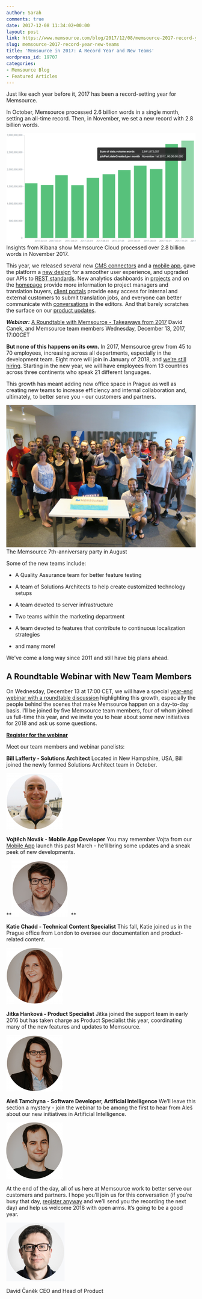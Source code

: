 ```yaml
---
author: Sarah
comments: true
date: 2017-12-08 11:34:02+00:00
layout: post
link: https://www.memsource.com/blog/2017/12/08/memsource-2017-record-year-new-teams/
slug: memsource-2017-record-year-new-teams
title: 'Memsource in 2017: A Record Year and New Teams'
wordpress_id: 19707
categories:
- Memsource Blog
- Featured Articles
---
```


Just like each year before it, 2017 has been a record-setting year for Memsource.<!-- more -->

In October, Memsource processed 2.6 billion words in a single month, setting an all-time record. Then, in November, we set a new record with 2.8 billion words.



[![](/uploads/2017/12/Words-Processed-Nov-2017.png)](/uploads/2017/12/Words-Processed-Nov-2017.png) Insights from Kibana show Memsource Cloud processed over 2.8 billion words in November 2017.


This year, we released several new [CMS connectors](https://www.memsource.com/integrations/) and a [mobile app](https://www.memsource.com/app/), gave the platform a [new design](https://www.memsource.com/blog/2017/08/02/new-user-interface-launched/) for a smoother user experience, and upgraded our APIs to [REST standards](https://www.memsource.com/blog/2017/10/24/introducing-rest-apis-qa-with-the-memsource-api-team/). New analytics dashboards in [projects](https://www.memsource.com/blog/2017/07/20/new-project-dashboard-launches-upcoming-interface-changes/) and on the [homepage](https://www.memsource.com/blog/2017/02/27/new-homepage-analytics-dashboards-to-track-localization/) provide more information to project managers and translation buyers, [client portals](https://www.memsource.com/blog/2017/03/16/client-portals-a-new-customer-focused-solution/) provide easy access for internal and external customers to submit translation jobs, and everyone can better communicate with [conversations](https://www.memsource.com/blog/2017/08/30/increasing-communication-through-conversations/) in the editors. And that barely scratches the surface on our [product updates](https://www.memsource.com/new/).




**_Webinar:_** [A Roundtable with Memsource - Takeaways from 2017](https://register.gotowebinar.com/register/3146012116894640131)
David Canek, and Memsource team members
Wednesday, December 13, 2017, 17:00CET




**But none of this happens on its own.** In 2017, Memsource grew from 45 to 70 employees, increasing across all departments, especially in the development team. Eight more will join in January of 2018, and [we’re still hiring](https://www.memsource.com/careers/). Starting in the new year, we will have employees from 13 countries across three continents who speak 21 different languages.

This growth has meant adding new office space in Prague as well as creating new teams to increase efficiency and internal collaboration and, ultimately, to better serve you - our customers and partners.

[![](/uploads/2017/12/20507446_1412154412171255_7654927378801081421_o.jpg)](/uploads/2017/12/20507446_1412154412171255_7654927378801081421_o.jpg) The Memsource 7th-anniversary party in August


Some of the new teams include:



 	
  * A Quality Assurance team for better feature testing

 	
  * A team of Solutions Architects to help create customized technology setups

 	
  * A team devoted to server infrastructure

 	
  * Two teams within the marketing department

 	
  * A team devoted to features that contribute to continuous localization strategies

 	
  * and many more!


We've come a long way since 2011 and still have big plans ahead.


## A Roundtable Webinar with New Team Members


On Wednesday, December 13 at 17:00 CET, we will have a special [year-end webinar with a roundtable discussion](https://register.gotowebinar.com/register/3146012116894640131) highlighting this growth, especially the people behind the scenes that make Memsource happen on a day-to-day basis. I’ll be joined by five Memsource team members, four of whom joined us full-time this year, and we invite you to hear about some new initiatives for 2018 and ask us some questions.


[**Register for the webinar**](https://register.gotowebinar.com/register/3146012116894640131)


Meet our team members and webinar panelists:



**Bill Lafferty - Solutions Architect**
Located in New Hampshire, USA, Bill joined the newly formed Solutions Architect team in October.

**[![](/uploads/2017/12/Bill-circle-web-150x150.png)](/uploads/2017/12/Bill-circle-web.png)**

**Vojtěch Novák - Mobile App Developer**
You may remember Vojta from our [Mobile App](https://www.memsource.com/app/) launch this past March - he’ll bring some updates and a sneak peek of new developments.

**![](/uploads/2017/12/Vojtech-circle-web-150x150.png)  **

**Katie Chadd - Technical Content Specialist**
This fall, Katie joined us in the Prague office from London to oversee our documentation and product-related content.

**![](/uploads/2017/12/Katie-circle-web-150x150.png)**

**Jitka Hanková - Product Specialist**
Jitka joined the support team in early 2016 but has taken charge as Product Specialist this year, coordinating many of the new features and updates to Memsource.

**![](/uploads/2017/12/Jitka-circle-web-150x150.png)**

**Aleš Tamchyna - Software Developer, Artificial Intelligence**
We’ll leave this section a mystery - join the webinar to be among the first to hear from Aleš about our new initiatives in Artificial Intelligence.

[![](/uploads/2017/12/Ales-circle-web-e1512728605771-150x150.png)](/uploads/2017/12/Ales-circle-web-e1512728605771.png)

At the end of the day, all of us here at Memsource work to better serve our customers and partners. I hope you’ll join us for this conversation (if you’re busy that day, [register anyway](https://register.gotowebinar.com/register/3146012116894640131) and we’ll send you the recording the next day) and help us welcome 2018 with open arms. It’s going to be a good year.

[![](/uploads/2017/10/WP-DAVID.png)](/uploads/2017/10/WP-DAVID.png)



David Čaněk
CEO and Head of Product
